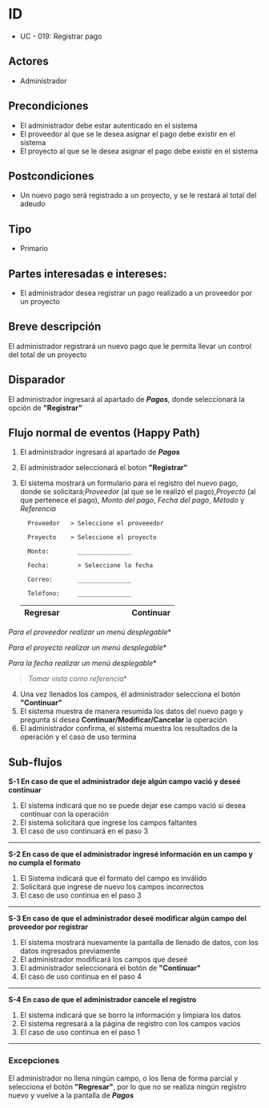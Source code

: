 # ID
 - UC - 019: Registrar pago
 
## Actores
 * Administrador

## Precondiciones
 * El administrador debe estar autenticado en el sistema
 * El proveedor al que se le desea asignar el pago debe existir en el sistema
 * El proyecto al que se le desea asignar el pago debe existir en el sistema

## Postcondiciones
 * Un nuevo pago será registrado a un proyecto, y se le restará al total del adeudo
   
## Tipo 
 * Primario 

## Partes interesadas e intereses:
- El administrador desea registrar un pago realizado a un proveedor por un proyecto

## Breve descripción
El administrador registrará un nuevo pago que le permita llevar un control del total de un proyecto

## Disparador
El administrador ingresará al apartado de __*Pagos*__, donde seleccionará la opción de __"Registrar"__ 

## Flujo normal de eventos (Happy Path)
1. El administrador ingresará al apartado de __*Pagos*__
2. El administrador seleccionará el boton __"Registrar"__ 
3. El sistema mostrará un formulario para el registro del nuevo pago, donde se solicitará;*Proveedor* (al que se le realizó el pago),*Proyecto* (al que pertenece el pago), *Monto del pago*, *Fecha del pago*, *Método* y *Referencia*

         Proveedor   > Seleccione el proveeedor 

         Proyecto    > Seleccione el proyecto

         Monto:        _______________

         Fecha:        > Seleccione la fecha

         Correo:       _______________

         Teléfono:     _______________
             
      |Regresar|||||||||Continuar|
      |:-:|:-:|:-:|:-:|:-:|-|-|-|-|:--------:|

*Para el proveedor realizar un menú desplegable**

*Para el proyecto realizar un menú desplegable**

*Para la fecha realizar un menú desplegable**

>*Tomar vista como referencia**
4. Una vez llenados los campos, él administrador selecciona el botón __"Continuar"__
5. El sistema muestra de manera resumida los datos del nuevo pago y pregunta si desea __Continuar/Modificar/Cancelar__  la operación
5. El administrador confirma, el sistema muestra los resultados de la operación y el caso de uso termina

## Sub-flujos 
__S-1 En caso de que el administrador deje algún campo vació y deseé continuar__
1. El sistema indicará que no se puede dejar ese campo vació si desea continuar con la operación
1. El sistema solicitará que ingrese los campos faltantes
1. El caso de uso continuará en el paso 3
---
__S-2 En caso de que el administrador ingresé información en un campo y no cumpla el formato__
1. El Sistema indicará que él formato del campo es inválido
1. Solicitará que ingrese de nuevo los campos incorrectos
1. El caso de uso continua en el paso 3
---
__S-3 En caso de que el administrador deseé modificar algún campo del proveedor por registrar__
1. El sistema mostrará nuevamente la pantalla de llenado de datos, con los datos ingresados previamente
2. El administrador modificará los campos que deseé
3. El administrador seleccionará el botón de __"Continuar"__
4. El caso de uso continua en el paso 4
---
__S-4 En caso de que el administrador cancele el registro__
1. El sistema indicará que se borro la información y limpiara los datos
2. El sistema regresará a la página de registro con los campos vacios
3. El caso de uso continua en el paso 1
---
### Excepciones
El administrador no llena ningún campo, o los llena de forma parcial y selecciona el botón __"Regresar"__, por lo que no se realiza ningún registro nuevo y vuelve a la pantalla de __*Pagos*__
